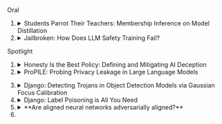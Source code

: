 
Oral

1. <details>
          <summary>Students Parrot Their Teachers: Membership Inference on Model Distillation</summary>
          TL; DR: Model distillation is not resistant to strong membership inference attack.
   </details>

2. <details>
          <summary>Jailbroken: How Does LLM Safety Training Fail?</summary>
   </details>

Spotlight

1. <details>
          <summary>Honesty Is the Best Policy: Defining and Mitigating AI Deception</summary>
          TL; DR: We formally define deception in the causal game framework and mitigate deception in reinforcement learning agents and language models.
   </details>

2.  <details>
          <summary>ProPILE: Probing Privacy Leakage in Large Language Models</summary>
   </details>

3. <details>
          <summary>Django: Detecting Trojans in Object Detection Models via Gaussian Focus Calibration</summary>
          Keywords: Backdoor
   </details>

4. <details>
          <summary>Django: Label Poisoning is All You Need</summary>
          Keywords: Backdoor
   </details>

5. <details>
          <summary>**Are aligned neural networks adversarially aligned?**</summary>
          TL;DR: We show "aligned" models that are normally harmless are not "adversarially aligned" and can be adversarially attacked to disregard their RLHF training and produce harmful output---especially when they are multimodal.
   </details>

6. 
